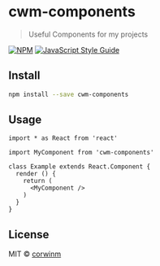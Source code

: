 # cwm-components

> Useful Components for my projects

[![NPM](https://img.shields.io/npm/v/cwm-components.svg)](https://www.npmjs.com/package/cwm-components) [![JavaScript Style Guide](https://img.shields.io/badge/code_style-standard-brightgreen.svg)](https://standardjs.com)

## Install

```bash
npm install --save cwm-components
```

## Usage

```tsx
import * as React from 'react'

import MyComponent from 'cwm-components'

class Example extends React.Component {
  render () {
    return (
      <MyComponent />
    )
  }
}
```

## License

MIT © [corwinm](https://github.com/corwinm)
